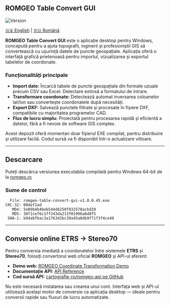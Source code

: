 ## ROMGEO Table Convert GUI

![Version](https://img.shields.io/badge/version-v1.0.0-blue.svg)

[🇬🇧 English](README.md) | [🇷🇴 Română](README_RO.md)

**ROMGEO Table Convert GUI** este o aplicație desktop pentru Windows, concepută pentru a ajuta topografii, inginerii și profesioniștii GIS să convertească cu ușurință datele de puncte geospațiale. Aplicația oferă o interfață grafică prietenoasă pentru importul, vizualizarea și exportul tabelelor de coordonate.

### Funcționalități principale

- **Import date:** Încarcă tabele de puncte geospațiale din formate uzuale precum CSV sau Excel. Detectare extinsă a formatului de intrare.
- **Transformare coordonate:** Detectează automat inversarea coloanelor lat/lon sau convertește coordonatele după necesități.
- **Export DXF:** Salvează punctele filtrate și procesate în fișiere DXF, compatibile cu majoritatea programelor CAD.
- **Flux de lucru simplu:** Proiectată pentru procesarea rapidă și eficientă a datelor, fără a fi nevoie de software GIS complex.

Acest depozit oferă momentan doar fișierul EXE compilat, pentru distribuire și utilizare facilă. Codul sursă va fi disponibil într-o actualizare viitoare.

---

## Descarcare
Puteți descărca versiunea executabila compilată pentru Windows 64-bit de la 
[romgeo.ro](https://romgeo.ro/sdm_categories/romgeo/)

### Sume de control
```
  File: romgeo-table-convert-gui-v1.0.0.45.exe
CRC-32: 00def2ad
   MD4: 5e89b4b4beb544d6250f032578acbd20
   MD5: 38f1cef6c1ff243da213f01996a6d8f5
 SHA-1: b94abfbac3a176342bc39a45a0db9f71f3f4ce49
```

---

## Conversie online ETRS → Stereo70

Pentru conversia imediată a coordonatelor între sistemele **ETRS** și **Stereo70**, folosiți convertorul web oficial **ROMGEO** și API-ul aferent:

- **Demo web:** [ROMGEO Coordinate Transformation Demo](https://api.romgeo.ro/api/v1/demo.html)
- **Documentație API:** [API Reference](https://api.romgeo.ro/api/v1/docs#)
- **Cod sursă API:** [cartografie-ro/romgeo-api pe GitHub](https://github.com/cartografie-ro/romgeo-api)

Nu este necesară instalarea sau crearea unui cont. Interfața web și API-ul utilizează același motor de conversie ca aplicația desktop — ideale pentru conversii rapide sau fluxuri de lucru automatizate.
